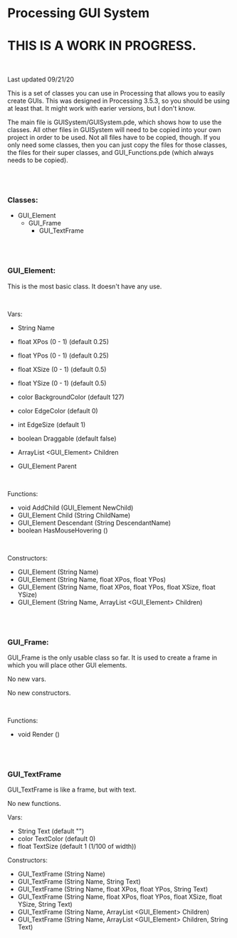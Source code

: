 # Processing GUI System

# THIS IS A WORK IN PROGRESS.

<br />

Last updated 09/21/20

This is a set of classes you can use in Processing that allows you to easily create GUIs. This was designed in Processing 3.5.3, so you should be using at least that. It might work with earier versions, but I don't know.

The main file is GUISystem/GUISystem.pde, which shows how to use the classes. All other files in GUISystem will need to be copied into your own project in order to be used. Not all files have to be copied, though. If you only need some classes, then you can just copy the files for those classes, the files for their super classes, and GUI_Functions.pde (which always needs to be copied).


<br />
<br />


### Classes:

- GUI_Element
  - GUI_Frame
    - GUI_TextFrame


<br />
<br />


### GUI_Element:

This is the most basic class. It doesn't have any use.

<br />

Vars:

- String Name

- float XPos (0 - 1) (default 0.25)
- float YPos (0 - 1) (default 0.25)
- float XSize (0 - 1) (default 0.5)
- float YSize (0 - 1) (default 0.5)

- color BackgroundColor (default 127)
- color EdgeColor (default 0)
- int EdgeSize (default 1)

- boolean Draggable (default false)

- ArrayList <GUI_Element> Children
- GUI_Element Parent

<br />

Functions:

- void AddChild (GUI_Element NewChild)
- GUI_Element Child (String ChildName)
- GUI_Element Descendant (String DescendantName)
- boolean HasMouseHovering ()

<br />

Constructors:

- GUI_Element (String Name)
- GUI_Element (String Name, float XPos, float YPos)
- GUI_Element (String Name, float XPos, float YPos, float XSize, float YSize)
- GUI_Element (String Name, ArrayList <GUI_Element> Children)


<br />
<br />


### GUI_Frame:

GUI_Frame is the only usable class so far. It is used to create a frame in which you will place other GUI elements.

No new vars.

No new constructors.

<br />

Functions:

- void Render ()


<br />
<br />


### GUI_TextFrame

GUI_TextFrame is like a frame, but with text.

No new functions.

Vars:

- String Text (default "")
- color TextColor (default 0)
- float TextSize (default 1 (1/100 of width))

Constructors:

- GUI_TextFrame (String Name)
- GUI_TextFrame (String Name, String Text)
- GUI_TextFrame (String Name, float XPos, float YPos, String Text)
- GUI_TextFrame (String Name, float XPos, float YPos, float XSize, float YSize, String Text)
- GUI_TextFrame (String Name, ArrayList <GUI_Element> Children)
- GUI_TextFrame (String Name, ArrayList <GUI_Element> Children, String Text)